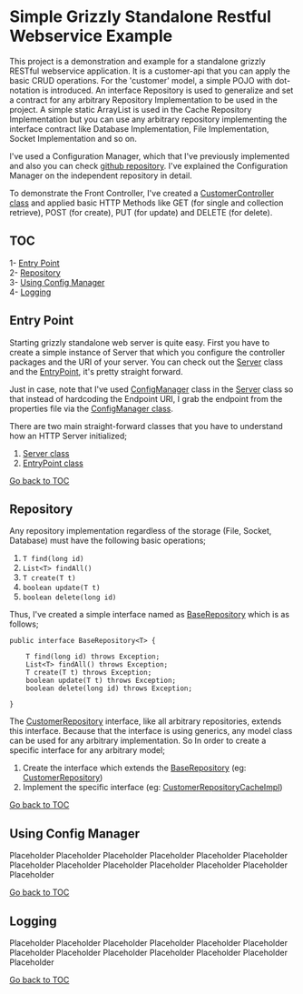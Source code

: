 Simple Grizzly Standalone Restful Webservice Example
====================================================
This project is a demonstration and example for a standalone grizzly RESTful webservice application.
It is a customer-api that you can apply the basic CRUD operations. For the 'customer' model, 
a simple POJO with dot-notation is introduced. An interface Repository is used to generalize
and set a contract for any arbitrary Repository Implementation to be used in the project.
A simple static ArrayList is used in the Cache Repository Implementation but you can use
any arbitrary repository implementing the interface contract like Database Implementation,
File Implementation, Socket Implementation and so on.

I've used a Configuration Manager, which that I've previously implemented and also you can check
[github repository](https://github.com/bzdgn/singleton-configuration-manager-example/blob/master/README.md). I've explained the Configuration Manager on the independent repository
in detail.

To demonstrate the Front Controller, I've created a [CustomerController class](https://github.com/bzdgn/simple-grizzly-standalone-restful-webservice-example/blob/master/src/main/java/com/levent/webservice/controller/impl/CustomerController.java) and applied basic
HTTP Methods like GET (for single and collection retrieve), POST (for create), PUT (for update) 
and DELETE (for delete).

TOC
---
1- [Entry Point](#entry-point) <br/>
2- [Repository](#repository) <br/>
3- [Using Config Manager](#using-config-manager) <br/>
4- [Logging](#logging) <br/>

Entry Point
-----------
Starting grizzly standalone web server is quite easy. First you have to create a simple instance of
Server that which you configure the controller packages and the URI of your server. You can check
out the [Server](https://github.com/bzdgn/simple-grizzly-standalone-restful-webservice-example/blob/master/src/main/java/com/levent/webservice/main/Server.java) class and the [EntryPoint](https://github.com/bzdgn/simple-grizzly-standalone-restful-webservice-example/blob/master/src/main/java/com/levent/webservice/main/EntryPoint.java), it's pretty straight forward.

Just in case, note that I've used [ConfigManager](https://github.com/bzdgn/simple-grizzly-standalone-restful-webservice-example/blob/master/src/main/java/com/levent/webservice/configuration/ConfigManager.java) class in the [Server](https://github.com/bzdgn/simple-grizzly-standalone-restful-webservice-example/blob/master/src/main/java/com/levent/webservice/main/Server.java) class so that instead of hardcoding
the Endpoint URI, I grab the endpoint from the properties file via the [ConfigManager class](https://github.com/bzdgn/simple-grizzly-standalone-restful-webservice-example/blob/master/src/main/java/com/levent/webservice/configuration/ConfigManager.java).

There are two main straight-forward classes that you have to understand how an HTTP Server initialized;

1. [Server class](https://github.com/bzdgn/simple-grizzly-standalone-restful-webservice-example/blob/master/src/main/java/com/levent/webservice/main/Server.java)
2. [EntryPoint class](https://github.com/bzdgn/simple-grizzly-standalone-restful-webservice-example/blob/master/src/main/java/com/levent/webservice/main/EntryPoint.java)

[Go back to TOC](#toc)

Repository
----------
Any repository implementation regardless of the storage (File, Socket, Database) must have the following basic operations;

1. ```T find(long id)```
2. ```List<T> findAll()```
3. ```T create(T t)```
4. ```boolean update(T t)```
5. ```boolean delete(long id)```

Thus, I've created a simple interface named as [BaseRepository](https://github.com/bzdgn/simple-grizzly-standalone-restful-webservice-example/blob/master/src/main/java/com/levent/webservice/repository/BaseRepository.java) which is as follows;

```
public interface BaseRepository<T> {
	
	T find(long id) throws Exception;
	List<T> findAll() throws Exception;
	T create(T t) throws Exception;
	boolean update(T t) throws Exception;
	boolean delete(long id) throws Exception;
	
}
```

The [CustomerRepository](https://github.com/bzdgn/simple-grizzly-standalone-restful-webservice-example/blob/master/src/main/java/com/levent/webservice/repository/CustomerRepository.java) interface, like all arbitrary repositories, extends this interface. Because that the interface
is using generics, any model class can be used for any arbitrary implementation. So In order to create a specific interface
for any arbitrary model;

1. Create the interface which extends the [BaseRepository](https://github.com/bzdgn/simple-grizzly-standalone-restful-webservice-example/blob/master/src/main/java/com/levent/webservice/repository/BaseRepository.java) (eg: [CustomerRepository](https://github.com/bzdgn/simple-grizzly-standalone-restful-webservice-example/blob/master/src/main/java/com/levent/webservice/repository/CustomerRepository.java))
2. Implement the specific interface (eg: [CustomerRepositoryCacheImpl](https://github.com/bzdgn/simple-grizzly-standalone-restful-webservice-example/blob/master/src/main/java/com/levent/webservice/repository/impl/CustomerRepositoryCacheImpl.java))

[Go back to TOC](#toc)

Using Config Manager
--------------------
Placeholder
Placeholder
Placeholder
Placeholder
Placeholder
Placeholder
Placeholder
Placeholder
Placeholder
Placeholder
Placeholder
Placeholder
Placeholder

[Go back to TOC](#toc)

Logging
-------
Placeholder
Placeholder
Placeholder
Placeholder
Placeholder
Placeholder
Placeholder
Placeholder
Placeholder
Placeholder
Placeholder
Placeholder
Placeholder

[Go back to TOC](#toc)